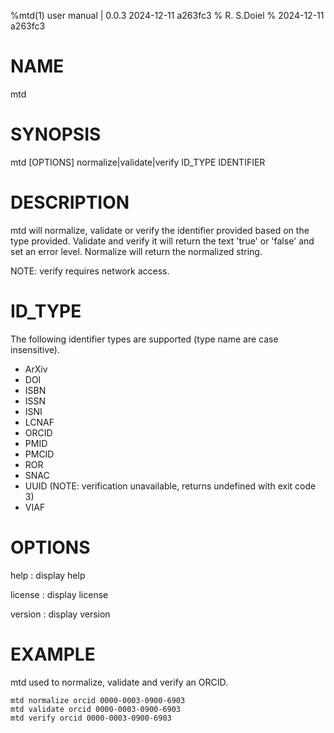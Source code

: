 %mtd(1) user manual | 0.0.3 2024-12-11 a263fc3
% R. S.Doiel
% 2024-12-11 a263fc3
    
# NAME
    
mtd
    
# SYNOPSIS
    
mtd [OPTIONS] normalize|validate|verify ID_TYPE IDENTIFIER
    
# DESCRIPTION
    
mtd will normalize, validate or verify the identifier provided
based on the type provided. Validate and verify it will return the text
'true' or 'false' and set an error level. Normalize will return the
normalized string.

NOTE: verify requires network access.

# ID_TYPE

The following identifier types are supported (type name are case insensitive).

- ArXiv
- DOI
- ISBN
- ISSN
- ISNI
- LCNAF
- ORCID
- PMID
- PMCID
- ROR
- SNAC
- UUID (NOTE: verification unavailable, returns undefined with exit code 3)
- VIAF

# OPTIONS

help
  : display help

license
  : display license

version
  : display version


# EXAMPLE

mtd used to normalize, validate and verify an ORCID.

~~~shell
mtd normalize orcid 0000-0003-0900-6903
mtd validate orcid 0000-0003-0900-6903
mtd verify orcid 0000-0003-0900-6903
~~~
  

